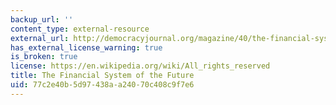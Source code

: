 ```yaml
---
backup_url: ''
content_type: external-resource
external_url: http://democracyjournal.org/magazine/40/the-financial-system-of-the-future/
has_external_license_warning: true
is_broken: true
license: https://en.wikipedia.org/wiki/All_rights_reserved
title: The Financial System of the Future
uid: 77c2e40b-5d97-438a-a240-70c408c9f7e6
---
```

